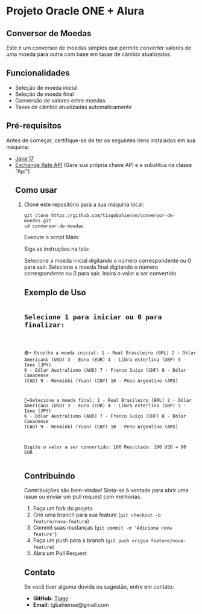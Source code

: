 <h1>Projeto Oracle ONE + Alura</h1>

<h2>Conversor de Moedas</h2>

<p>Este é um conversor de moedas simples que permite converter valores de uma moeda para outra com base em taxas de câmbio atualizadas.</p>

<h2>Funcionalidades</h2>
<ul>
    <li>Seleção de moeda inicial</li>
    <li>Seleção de moeda final</li>
    <li>Conversão de valores entre moedas</li>
    <li>Taxas de câmbio atualizadas automaticamente</li>
</ul>

<h2>Pré-requisitos</h2>
<p>Antes de começar, certifique-se de ter os seguintes itens instalados em sua máquina:</p>
<ul>
    <li><a href="https://www.oracle.com/java/technologies/downloads/?er=221886">Java 17</a></li>
    <li><a href="https://www.exchangerate-api.com//">Exchange Rate API</a> (Gere sua própria chave API e a substitua na classe "Api")</li>


<h2>Como usar</h2>
<ol>
    <li><p>Clone este repositório para a sua máquina local:</p>
    <pre><code>git clone https://github.com/tiagobahiense/conversor-de-moedas.git
cd conversor-de-moedas</code></pre></li>

  Execute o script Main:

  Siga as instruções na tela:
    
 Selecione a moeda inicial digitando o número correspondente ou 0 para sair.
        Selecione a moeda final digitando o número correspondente ou 0 para sair.
        Insira o valor a ser convertido.


<h2>Exemplo de Uso</h2>
<pre><code><h2>Selecione 1 para iniciar ou 0 para finalizar:</h2>
  
🟢➡️ Escolha a moeda inicial:
1 - Real Brasileiro (BRL)
2 - Dólar Americano (USD)
3 - Euro (EUR)
4 - Libra esterlina (GBP)
5 - Iene (JPY)
6 - Dólar Australiano (AUD)
7 - Franco Suíço (CHF)
8 - Dólar Canadense (CAD)
9 - Renminbi (Yuan) (CNY)
10 - Peso Argentino (ARS)  


🔴⬅️Selecione a moeda final:
1 - Real Brasileiro (BRL)
2 - Dólar Americano (USD)
3 - Euro (EUR)
4 - Libra esterlina (GBP)
5 - Iene (JPY)
6 - Dólar Australiano (AUD)
7 - Franco Suíço (CHF)
8 - Dólar Canadense (CAD)
9 - Renminbi (Yuan) (CNY)
10 - Peso Argentino (ARS)

Digite o valor a ser convertido: 100
Resultado: 100 USD = 90 EUR
</code></pre>

<h2>Contribuindo</h2>
<p>Contribuições são bem-vindas! Sinta-se à vontade para abrir uma issue ou enviar um pull request com melhorias.</p>
<ol>
    <li>Faça um fork do projeto</li>
    <li>Crie uma branch para sua feature (<code>git checkout -b feature/nova-feature</code>)</li>
    <li>Commit suas mudanças (<code>git commit -m 'Adiciona nova feature'</code>)</li>
    <li>Faça um push para a branch (<code>git push origin feature/nova-feature</code>)</li>
    <li>Abra um Pull Request</li>
</ol>

<h2>Contato</h2>
<p>Se você tiver alguma dúvida ou sugestão, entre em contato:</p>
<ul>
    <li><strong>GitHub:</strong> <a href="https://github.com/tiagobahiense">Tiago</a></li>
    <li><strong>Email:</strong> tgbahiense@gmail.com</li>
</ul>
